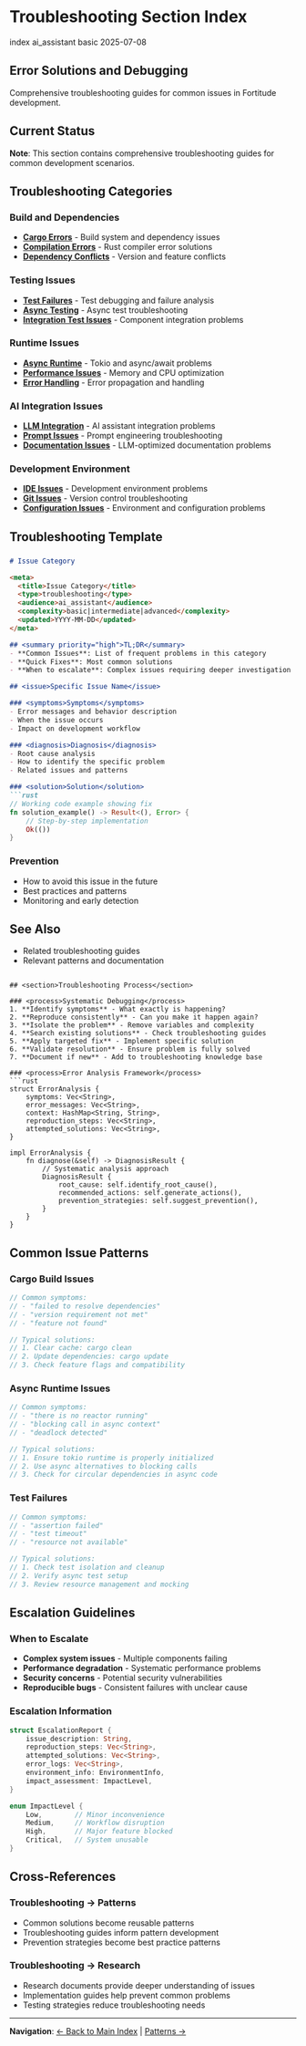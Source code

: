 # Troubleshooting Section Index

<meta>
  <title>Troubleshooting Section Index</title>
  <type>index</type>
  <audience>ai_assistant</audience>
  <complexity>basic</complexity>
  <updated>2025-07-08</updated>
</meta>

## <summary priority="high">Error Solutions and Debugging</summary>
Comprehensive troubleshooting guides for common issues in Fortitude development.

## <section>Current Status</section>
**Note**: This section contains comprehensive troubleshooting guides for common development scenarios.

## <section>Troubleshooting Categories</section>

### <category>Build and Dependencies</category>
- **[Cargo Errors](cargo-errors.md)** - Build system and dependency issues
- **[Compilation Errors](compilation-errors.md)** - Rust compiler error solutions
- **[Dependency Conflicts](dependency-conflicts.md)** - Version and feature conflicts

### <category>Testing Issues</category>
- **[Test Failures](testing-issues.md)** - Test debugging and failure analysis
- **[Async Testing](async-testing-issues.md)** - Async test troubleshooting
- **[Integration Test Issues](integration-test-issues.md)** - Component integration problems

### <category>Runtime Issues</category>
- **[Async Runtime](async-issues.md)** - Tokio and async/await problems
- **[Performance Issues](performance-issues.md)** - Memory and CPU optimization
- **[Error Handling](error-handling-issues.md)** - Error propagation and handling

### <category>AI Integration Issues</category>
- **[LLM Integration](llm-issues.md)** - AI assistant integration problems
- **[Prompt Issues](prompt-issues.md)** - Prompt engineering troubleshooting
- **[Documentation Issues](documentation-issues.md)** - LLM-optimized documentation problems

### <category>Development Environment</category>
- **[IDE Issues](ide-issues.md)** - Development environment problems
- **[Git Issues](git-issues.md)** - Version control troubleshooting
- **[Configuration Issues](config-issues.md)** - Environment and configuration problems

## <section>Troubleshooting Template</section>

### <template>Standard Issue Structure</template>
```markdown
# Issue Category

<meta>
  <title>Issue Category</title>
  <type>troubleshooting</type>
  <audience>ai_assistant</audience>
  <complexity>basic|intermediate|advanced</complexity>
  <updated>YYYY-MM-DD</updated>
</meta>

## <summary priority="high">TL;DR</summary>
- **Common Issues**: List of frequent problems in this category
- **Quick Fixes**: Most common solutions
- **When to escalate**: Complex issues requiring deeper investigation

## <issue>Specific Issue Name</issue>

### <symptoms>Symptoms</symptoms>
- Error messages and behavior description
- When the issue occurs
- Impact on development workflow

### <diagnosis>Diagnosis</diagnosis>
- Root cause analysis
- How to identify the specific problem
- Related issues and patterns

### <solution>Solution</solution>
```rust
// Working code example showing fix
fn solution_example() -> Result<(), Error> {
    // Step-by-step implementation
    Ok(())
}
```

### <prevention>Prevention</prevention>
- How to avoid this issue in the future
- Best practices and patterns
- Monitoring and early detection

## <references>See Also</references>
- Related troubleshooting guides
- Relevant patterns and documentation
```

## <section>Troubleshooting Process</section>

### <process>Systematic Debugging</process>
1. **Identify symptoms** - What exactly is happening?
2. **Reproduce consistently** - Can you make it happen again?
3. **Isolate the problem** - Remove variables and complexity
4. **Search existing solutions** - Check troubleshooting guides
5. **Apply targeted fix** - Implement specific solution
6. **Validate resolution** - Ensure problem is fully solved
7. **Document if new** - Add to troubleshooting knowledge base

### <process>Error Analysis Framework</process>
```rust
struct ErrorAnalysis {
    symptoms: Vec<String>,
    error_messages: Vec<String>,
    context: HashMap<String, String>,
    reproduction_steps: Vec<String>,
    attempted_solutions: Vec<String>,
}

impl ErrorAnalysis {
    fn diagnose(&self) -> DiagnosisResult {
        // Systematic analysis approach
        DiagnosisResult {
            root_cause: self.identify_root_cause(),
            recommended_actions: self.generate_actions(),
            prevention_strategies: self.suggest_prevention(),
        }
    }
}
```

## <section>Common Issue Patterns</section>

### <pattern>Cargo Build Issues</pattern>
```rust
// Common symptoms:
// - "failed to resolve dependencies"
// - "version requirement not met"
// - "feature not found"

// Typical solutions:
// 1. Clear cache: cargo clean
// 2. Update dependencies: cargo update
// 3. Check feature flags and compatibility
```

### <pattern>Async Runtime Issues</pattern>
```rust
// Common symptoms:
// - "there is no reactor running"
// - "blocking call in async context"
// - "deadlock detected"

// Typical solutions:
// 1. Ensure tokio runtime is properly initialized
// 2. Use async alternatives to blocking calls
// 3. Check for circular dependencies in async code
```

### <pattern>Test Failures</pattern>
```rust
// Common symptoms:
// - "assertion failed"
// - "test timeout"
// - "resource not available"

// Typical solutions:
// 1. Check test isolation and cleanup
// 2. Verify async test setup
// 3. Review resource management and mocking
```

## <section>Escalation Guidelines</section>

### <escalation>When to Escalate</escalation>
- **Complex system issues** - Multiple components failing
- **Performance degradation** - Systematic performance problems
- **Security concerns** - Potential security vulnerabilities
- **Reproducible bugs** - Consistent failures with unclear cause

### <escalation>Escalation Information</escalation>
```rust
struct EscalationReport {
    issue_description: String,
    reproduction_steps: Vec<String>,
    attempted_solutions: Vec<String>,
    error_logs: Vec<String>,
    environment_info: EnvironmentInfo,
    impact_assessment: ImpactLevel,
}

enum ImpactLevel {
    Low,        // Minor inconvenience
    Medium,     // Workflow disruption
    High,       // Major feature blocked
    Critical,   // System unusable
}
```

## <section>Cross-References</section>

### <relationship>Troubleshooting → Patterns</relationship>
- Common solutions become reusable patterns
- Troubleshooting guides inform pattern development
- Prevention strategies become best practice patterns

### <relationship>Troubleshooting → Research</relationship>
- Research documents provide deeper understanding of issues
- Implementation guides help prevent common problems
- Testing strategies reduce troubleshooting needs

---

**Navigation**: [← Back to Main Index](../INDEX.md) | [Patterns →](../patterns/)